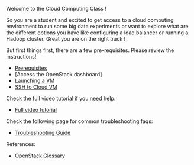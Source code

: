 Welcome to the Cloud Computing Class !

So you are a student and excited to get access  to a cloud computing environment to run some big data experiments or want to explore what are the different options you have like configuring a load balancer or running a Hadoop cluster. Great you are on the right track !

But first things first, there are a few pre-requisites. Please review the instructions!

* [Prerequisites](../openshift/Prerequisites.html)
* [Access the OpenStack dashboard]
* [Launching a VM](Launching-a-VM-DEPRECATED.html)
* [SSH to Cloud VM](../openstack/SSH-to-Cloud-VM.html)

Check the full video tutorial if you need help:
* [Full video tutorial](https://www.youtube.com/watch?v=9_PbcPV_jEU)

Check the following page for common troubleshooting faqs:  
* [Troubleshooting Guide](../openstack/Troubleshooting-SSH-login.html)

References:
* [OpenStack Glossary](../openstack/OpenStack-Glossary.html)


